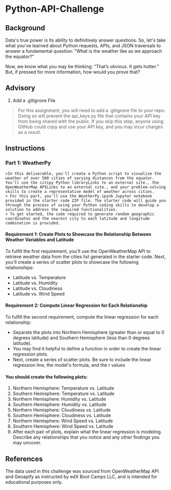 # Python-API-Challenge

## Background
Data's true power is its ability to definitively answer questions. So, let's take what you've learned about Python requests, APIs, and JSON traversals to answer a fundamental question: "What is the weather like as we approach the equator?"

Now, we know what you may be thinking: “That’s obvious. It gets hotter.” But, if pressed for more information, how would you prove that?

## Advisory
1. Add a .gitignore File
>For this assignment, you will need to add a .gitignore file to your repo. Doing so will prevent the api_keys.py file that contains your API key from being shared with the public. If you skip this step, anyone using GitHub could copy and use your API key, and you may incur charges as a result.

## Instructions
### Part 1: WeatherPy
    >In this deliverable, you'll create a Python script to visualize the weather of over 500 cities of varying distances from the equator. You'll use the citipy Python libraryLinks to an external site., the OpenWeatherMap APILinks to an external site., and your problem-solving skills to create a representative model of weather across cities.
    > For this part, you'll use the WeatherPy.ipynb Jupyter notebook provided in the starter code ZIP file. The starter code will guide you through the process of using your Python coding skills to develop a solution to address the required functionalities.
    > To get started, the code required to generate random geographic coordinates and the nearest city to each latitude and longitude combination is provided.

#### Requirement 1: Create Plots to Showcase the Relationship Between Weather Variables and Latitude
To fulfill the first requirement, you'll use the OpenWeatherMap API to retrieve weather data from the cities list generated in the starter code. Next, you'll create a series of scatter plots to showcase the following relationships:

  * Latitude vs. Temperature
  * Latitude vs. Humidity
  * Latitude vs. Cloudiness
  * Latitude vs. Wind Speed


#### Requirement 2: Compute Linear Regression for Each Relationship
To fulfill the second requirement, compute the linear regression for each relationship:

  * Separate the plots into Northern Hemisphere (greater than or equal to 0 degrees latitude) and Southern Hemisphere (less than 0 degrees latitude).
  * You may find it helpful to define a function in order to create the linear regression plots.
  * Next, create a series of scatter plots. Be sure to include the linear regression line, the model's formula, and the r values


#### You should create the following plots:
  1. Northern Hemisphere: Temperature vs. Latitude
  2. Southern Hemisphere: Temperature vs. Latitude
  3. Northern Hemisphere: Humidity vs. Latitude
  4. Southern Hemisphere: Humidity vs. Latitude
  5. Northern Hemisphere: Cloudiness vs. Latitude
  6. Southern Hemisphere: Cloudiness vs. Latitude
  7. Northern Hemisphere: Wind Speed vs. Latitude
  8. Southern Hemisphere: Wind Speed vs. Latitude
  9. After each pair of plots, explain what the linear regression is modeling. Describe any relationships that you notice and any other findings you may uncover.


## References
The data used in this challenge was sourced from OpenWeatherMap API and Geoapify as instructed by edX Boot Camps LLC, and is intended for educational purposes only.
